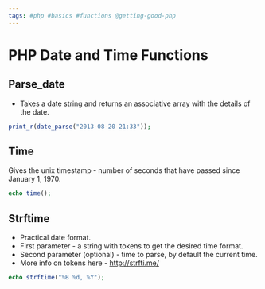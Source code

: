 ```yaml
---
tags: #php #basics #functions @getting-good-php
---
```


# PHP Date and Time Functions

## Parse_date
- Takes a date string and returns an associative array with the details of the date.

```php
print_r(date_parse("2013-08-20 21:33"));
```


## Time
Gives the unix timestamp - number of seconds that have passed since January 1, 1970.

```php
echo time();
```


## Strftime
- Practical date format.
- First parameter - a string with tokens to get the desired time format.
- Second parameter (optional) - time to parse, by default the current time.
- More info on tokens here - http://strfti.me/

```php
echo strftime("%B %d, %Y");
```